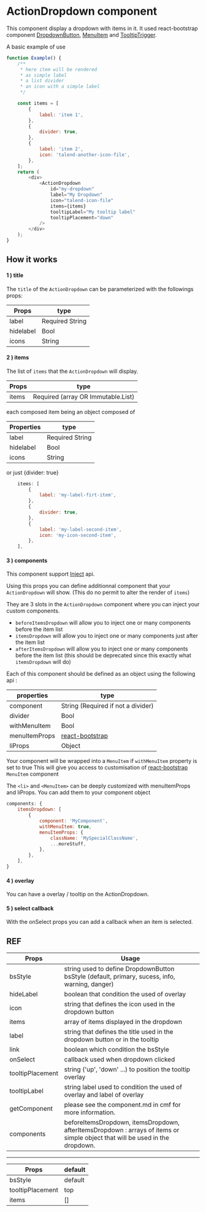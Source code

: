 # ActionDropdown component

This component display a dropdown with items in it. It used react-bootstrap component [DropdownButton](https://react-bootstrap.github.io/components/dropdowns/#btn-dropdowns), [MenuItem](https://react-bootstrap.github.io/components/dropdowns/#menu-items) and [TooltipTrigger](https://react-bootstrap.github.io/components/tooltips/#tooltips).

A basic example of use

```javascript
function Example() {
	/**
	 * here item will be rendered
	 * as simple label
	 * a list divider
	 * an icon with a simple label
	 */

	const items = [
		{
			label: 'item 1',
		},
		{
			divider: true,
		},
		{
			label: 'item 2',
			icon: 'talend-another-icon-file',
		},
	];
	return (
		<div>
			<ActionDropdown
				id="my-dropdown"
				label="My Dropdown"
				icon="talend-icon-file"
				items={items}
				tooltipLabel="My tooltip label"
				tooltipPlacement="down"
			/>
		</div>
	);
}
```

## How it works

#### 1 ) title

The `title` of the `ActionDropdown` can be parameterized with the followings props:

| Props     | type            |
| --------- | --------------- |
| label     | Required String |
| hidelabel | Bool            |
| icons     | String          |

#### 2 ) items

The list of `items` that the `ActionDropdown` will display.

| Props | type                               |
| ----- | ---------------------------------- |
| items | Required (array OR Immutable.List) |

each composed item being an object composed of

| Properties | type            |
| ---------- | --------------- |
| label      | Required String |
| hidelabel  | Bool            |
| icons      | String          |

or just {divider: true}

```javascript
	items: [
		{
			label: 'my-label-firt-item',
		},
		{
			divider: true,
		},
		{
			label: 'my-label-second-item',
			icon: 'my-icon-second-item',
		},
	],
```

#### 3 ) components

This component support [Inject](../../Inject/Inject.md) api.

Using this props you can define additionnal component that your `ActionDropdown` will show.
(This do no permit to alter the render of `items`)

They are 3 slots in the `ActionDropdown` component where you can inject your custom components.

* `beforeItemsDropdown` will allow you to inject one or many components before the item list
* `itemsDropdown` will allow you to inject one or many components just after the item list
* `afterItemsDropdown` will allow you to inject one or many components before the item list (this should be deprecated since this exactly what `itemsDropdown` will do)

Each of this component should be defined as an object using the following api :

| properties    | type                                                                                       |
| ------------- | ------------------------------------------------------------------------------------------ |
| component     | String (Required if not a divider)                                                         |
| divider       | Bool                                                                                       |
| withMenuItem  | Bool                                                                                       |
| menuItemProps | [react-bootstrap](https://react-bootstrap.github.io/components/dropdowns/#menu-item-props) |
| liProps       | Object                                                                                     |

Your component will be wrapped into a `MenuItem` if `withMenuItem` property is set to true
This will give you access to customisation of [react-bootstrap](https://react-bootstrap.github.io/components/dropdowns/#menu-items) `MenuItem` component

The `<li>` and `<MenuItem>` can be deeply customized with menuItemProps and liProps.
You can add them to your component object

```javascript
components: {
	itemsDropdown: [
		{
			component: 'MyComponent',
			withMenuItem: true,
			menuItemProps: {
				className: 'MySpecialClassName',
				...moreStuff,
			},
		},
	],
}
```

#### 4 ) overlay

You can have a overlay / tooltip on the ActionDropdown.

#### 5 ) select callback

With the onSelect props you can add a callback when an item is selected.

## REF

| Props            | Usage                                                                                                                        |
| ---------------- | ---------------------------------------------------------------------------------------------------------------------------- |
| bsStyle          | string used to define DropdownButton bsStyle (default, primary, sucess, info, warning, danger)                               |
| hideLabel        | boolean that condition the used of overlay                                                                                   |
| icon             | string that defines the icon used in the dropdown button                                                                     |
| items            | array of items displayed in the dropdown                                                                                     |
| label            | string that defines the title used in the dropdown button or in the tooltip                                                  |
| link             | boolean which condition the bsStyle                                                                                          |
| onSelect         | callback used when dropdown clicked                                                                                          |
| tooltipPlacement | string ('up', 'down' ...) to position the tooltip overlay                                                                    |
| tooltipLabel     | string label used to condition the used of overlay and label of overlay                                                      |
| getComponent     | please see the component.md in cmf for more information.                                                                     |
| components       | beforeItemsDropdown, itemsDropdown, afterItemsDropdown : arrays of items or simple object that will be used in the dropdown. |

---

| Props            | default |
| ---------------- | ------- |
| bsStyle          | default |
| tooltipPlacement | top     |
| items            | []      |
